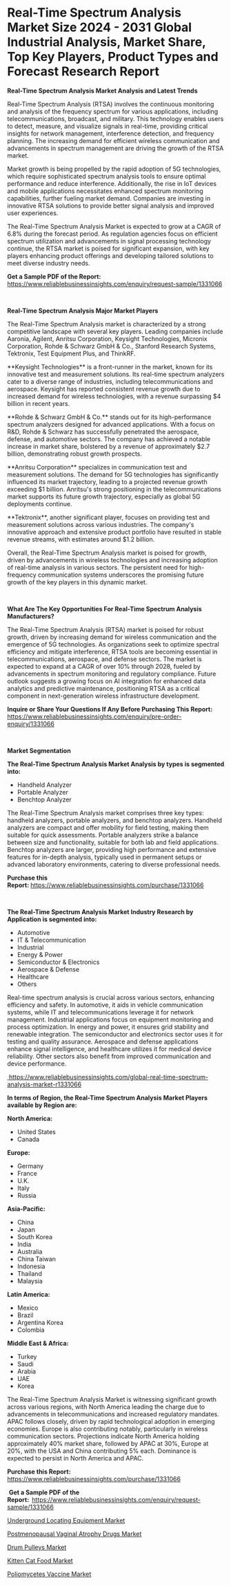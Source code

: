<p><h1>Real-Time Spectrum Analysis Market Size 2024 - 2031 Global Industrial Analysis, Market Share, Top Key Players, Product Types and Forecast Research Report</h1></p><p><strong>Real-Time Spectrum Analysis Market Analysis and Latest Trends</strong></p>
<p><p>Real-Time Spectrum Analysis (RTSA) involves the continuous monitoring and analysis of the frequency spectrum for various applications, including telecommunications, broadcast, and military. This technology enables users to detect, measure, and visualize signals in real-time, providing critical insights for network management, interference detection, and frequency planning. The increasing demand for efficient wireless communication and advancements in spectrum management are driving the growth of the RTSA market.</p><p>Market growth is being propelled by the rapid adoption of 5G technologies, which require sophisticated spectrum analysis tools to ensure optimal performance and reduce interference. Additionally, the rise in IoT devices and mobile applications necessitates enhanced spectrum monitoring capabilities, further fueling market demand. Companies are investing in innovative RTSA solutions to provide better signal analysis and improved user experiences.</p><p>The Real-Time Spectrum Analysis Market is expected to grow at a CAGR of 6.8% during the forecast period. As regulation agencies focus on efficient spectrum utilization and advancements in signal processing technology continue, the RTSA market is poised for significant expansion, with key players enhancing product offerings and developing tailored solutions to meet diverse industry needs.</p></p>
<p><strong>Get a Sample PDF of the Report:&nbsp;</strong> <a href="https://www.reliablebusinessinsights.com/enquiry/request-sample/1331066?utm_campaign=63&utm_medium=2&utm_source=Github&utm_content=ia&utm_term=16102024&utm_id=real-time-spectrum-analysis">https://www.reliablebusinessinsights.com/enquiry/request-sample/1331066</a></p>
<p>&nbsp;</p>
<p><strong>Real-Time Spectrum Analysis Major Market Players</strong></p>
<p><p>The Real-Time Spectrum Analysis market is characterized by a strong competitive landscape with several key players. Leading companies include Aaronia, Agilent, Anritsu Corporation, Keysight Technologies, Micronix Corporation, Rohde & Schwarz GmbH & Co., Stanford Research Systems, Tektronix, Test Equipment Plus, and ThinkRF. </p><p>**Keysight Technologies** is a front-runner in the market, known for its innovative test and measurement solutions. Its real-time spectrum analyzers cater to a diverse range of industries, including telecommunications and aerospace. Keysight has reported consistent revenue growth due to increased demand for wireless technologies, with a revenue surpassing $4 billion in recent years.</p><p>**Rohde & Schwarz GmbH & Co.** stands out for its high-performance spectrum analyzers designed for advanced applications. With a focus on R&D, Rohde & Schwarz has successfully penetrated the aerospace, defense, and automotive sectors. The company has achieved a notable increase in market share, bolstered by a revenue of approximately $2.7 billion, demonstrating robust growth prospects.</p><p>**Anritsu Corporation** specializes in communication test and measurement solutions. The demand for 5G technologies has significantly influenced its market trajectory, leading to a projected revenue growth exceeding $1 billion. Anritsu's strong positioning in the telecommunications market supports its future growth trajectory, especially as global 5G deployments continue.</p><p>**Tektronix**, another significant player, focuses on providing test and measurement solutions across various industries. The company's innovative approach and extensive product portfolio have resulted in stable revenue streams, with estimates around $1.2 billion. </p><p>Overall, the Real-Time Spectrum Analysis market is poised for growth, driven by advancements in wireless technologies and increasing adoption of real-time analysis in various sectors. The persistent need for high-frequency communication systems underscores the promising future growth of the key players in this dynamic market.</p></p>
<p>&nbsp;</p>
<p><strong>What Are The Key Opportunities For Real-Time Spectrum Analysis Manufacturers?</strong></p>
<p><p>The Real-Time Spectrum Analysis (RTSA) market is poised for robust growth, driven by increasing demand for wireless communication and the emergence of 5G technologies. As organizations seek to optimize spectral efficiency and mitigate interference, RTSA tools are becoming essential in telecommunications, aerospace, and defense sectors. The market is expected to expand at a CAGR of over 10% through 2028, fueled by advancements in spectrum monitoring and regulatory compliance. Future outlook suggests a growing focus on AI integration for enhanced data analytics and predictive maintenance, positioning RTSA as a critical component in next-generation wireless infrastructure development.</p></p>
<p><strong>Inquire or Share Your Questions If Any Before Purchasing This Report:</strong> <a href="https://www.reliablebusinessinsights.com/enquiry/pre-order-enquiry/1331066?utm_campaign=63&utm_medium=2&utm_source=Github&utm_content=ia&utm_term=16102024&utm_id=real-time-spectrum-analysis">https://www.reliablebusinessinsights.com/enquiry/pre-order-enquiry/1331066</a></p>
<p>&nbsp;</p>
<p><strong>Market Segmentation</strong></p>
<p><strong>The Real-Time Spectrum Analysis Market Analysis by types is segmented into:</strong></p>
<p><ul><li>Handheld Analyzer</li><li>Portable Analyzer</li><li>Benchtop Analyzer</li></ul></p>
<p><p>The Real-Time Spectrum Analysis market comprises three key types: handheld analyzers, portable analyzers, and benchtop analyzers. Handheld analyzers are compact and offer mobility for field testing, making them suitable for quick assessments. Portable analyzers strike a balance between size and functionality, suitable for both lab and field applications. Benchtop analyzers are larger, providing high performance and extensive features for in-depth analysis, typically used in permanent setups or advanced laboratory environments, catering to diverse professional needs.</p></p>
<p><strong>Purchase this Report:&nbsp;</strong><a href="https://www.reliablebusinessinsights.com/purchase/1331066?utm_campaign=63&utm_medium=2&utm_source=Github&utm_content=ia&utm_term=16102024&utm_id=real-time-spectrum-analysis">https://www.reliablebusinessinsights.com/purchase/1331066</a></p>
<p>&nbsp;</p>
<p><strong>The Real-Time Spectrum Analysis Market Industry Research by Application is segmented into:</strong></p>
<p><ul><li>Automotive</li><li>IT & Telecommunication</li><li>Industrial</li><li>Energy & Power</li><li>Semiconductor & Electronics</li><li>Aerospace & Defense</li><li>Healthcare</li><li>Others</li></ul></p>
<p><p>Real-time spectrum analysis is crucial across various sectors, enhancing efficiency and safety. In automotive, it aids in vehicle communication systems, while IT and telecommunications leverage it for network management. Industrial applications focus on equipment monitoring and process optimization. In energy and power, it ensures grid stability and renewable integration. The semiconductor and electronics sector uses it for testing and quality assurance. Aerospace and defense applications enhance signal intelligence, and healthcare utilizes it for medical device reliability. Other sectors also benefit from improved communication and device performance.</p></p>
<p><a href="https://www.reliablebusinessinsights.com/global-real-time-spectrum-analysis-market-r1331066?utm_campaign=63&utm_medium=2&utm_source=Github&utm_content=ia&utm_term=16102024&utm_id=real-time-spectrum-analysis">&nbsp;https://www.reliablebusinessinsights.com/global-real-time-spectrum-analysis-market-r1331066</a></p>
<p><strong>In terms of Region, the Real-Time Spectrum Analysis Market Players available by Region are:</strong></p>
<p>
    <p> <strong> North America: </strong>
        <ul>
            <li>United States</li>
            <li>Canada</li>
        </ul>
        </p> 
    <p> <strong> Europe: </strong>
        <ul>
            <li>Germany</li>
            <li>France</li>
            <li>U.K.</li>
            <li>Italy</li>
            <li>Russia</li>
        </ul>
        </p> 
    <p> <strong> Asia-Pacific: </strong>
        <ul>
            <li>China</li>
            <li>Japan</li>
            <li>South Korea</li>
            <li>India</li>
            <li>Australia</li>
            <li>China Taiwan</li>
            <li>Indonesia</li>
            <li>Thailand</li>
            <li>Malaysia</li>
        </ul>
        </p> 
    <p> <strong> Latin America: </strong>
        <ul>
            <li>Mexico</li>
            <li>Brazil</li>
            <li>Argentina Korea</li>
            <li>Colombia</li>
        </ul>
        </p> 
    <p> <strong> Middle East & Africa: </strong>
        <ul>
            <li>Turkey</li>
            <li>Saudi</li>
            <li>Arabia</li>
            <li>UAE</li>
            <li>Korea</li>
        </ul>
    </p>
    </p>
<p><p>The Real-Time Spectrum Analysis Market is witnessing significant growth across various regions, with North America leading the charge due to advancements in telecommunications and increased regulatory mandates. APAC follows closely, driven by rapid technological adoption in emerging economies. Europe is also contributing notably, particularly in wireless communication sectors. Projections indicate North America holding approximately 40% market share, followed by APAC at 30%, Europe at 20%, with the USA and China contributing 5% each. Dominance is expected to persist in North America and APAC.</p></p>
<p><strong>Purchase this Report: </strong><a href="https://www.reliablebusinessinsights.com/purchase/1331066?utm_campaign=63&utm_medium=2&utm_source=Github&utm_content=ia&utm_term=16102024&utm_id=real-time-spectrum-analysis">https://www.reliablebusinessinsights.com/purchase/1331066</a></p>
<p>&nbsp;<strong>Get a Sample PDF of the Report:&nbsp;&nbsp;</strong><a href="https://www.reliablebusinessinsights.com/enquiry/request-sample/1331066?utm_campaign=63&utm_medium=2&utm_source=Github&utm_content=ia&utm_term=16102024&utm_id=real-time-spectrum-analysis">https://www.reliablebusinessinsights.com/enquiry/request-sample/1331066</a></p>
<p><strong></strong></p>
<p><p><a href="https://issuu.com/reportprime-2/docs/underground-locating-equipment-mark_4a13f1f8d14853?utm_campaign=63&utm_medium=2&utm_source=Github&utm_content=ia&utm_term=16102024&utm_id=real-time-spectrum-analysis">Underground Locating Equipment Market</a></p><p><a href="https://github.com/abbiewimld/Market-Research-Report-List-1/blob/main/postmenopausal-vaginal-atrophy-drugs-market.md?utm_campaign=63&utm_medium=2&utm_source=Github&utm_content=ia&utm_term=16102024&utm_id=real-time-spectrum-analysis">Postmenopausal Vaginal Atrophy Drugs Market</a></p><p><a href="https://issuu.com/reportprime-2/docs/drum-pulleys-market-size-2030.pptx_b279296c50a34b?utm_campaign=63&utm_medium=2&utm_source=Github&utm_content=ia&utm_term=16102024&utm_id=real-time-spectrum-analysis">Drum Pulleys Market</a></p><p><a href="https://www.linkedin.com/pulse/strategic-forecast-kitten-cat-food-market-growth-trends-puate?trk=public_post_embed_feed-article-content&utm_campaign=63&utm_medium=2&utm_source=Github&utm_content=ia&utm_term=16102024&utm_id=real-time-spectrum-analysis">Kitten Cat Food Market</a></p><p><a href="https://github.com/MCGEE-CRANECaitlyn/Market-Research-Report-List-1/blob/main/poliomycetes-vaccine-market.md?utm_campaign=63&utm_medium=2&utm_source=Github&utm_content=ia&utm_term=16102024&utm_id=real-time-spectrum-analysis">Poliomycetes Vaccine Market</a></p></p>